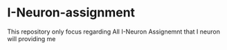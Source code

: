 # I-Neuron-assignment
This repository only focus regarding All I-Neuron Assignemnt that I neuron will providing me
